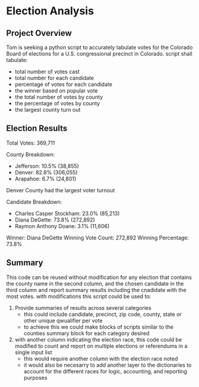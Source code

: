 # Election Analysis

## Project Overview
Tom is seeking a python script to accurately tabulate votes for the Colorado Board of elections for a U.S. congressional precinct in Colorado. 
script shall tabulate:
- total number of votes cast
- total number for each candidate
- percentage of votes for each candidate
- the winner based on popular vote
- the total number of votes by county
- the percentage of votes by county
- the largest county turn out

## Election Results
Total Votes: 369,711

County Breakdown:
 - Jefferson: 10.5% (38,855)
 - Denver: 82.8% (306,055)
 - Arapahoe: 6.7% (24,801)

Denver County had the largest voter turnout

Candidate Breakdown:
 - Charles Casper Stockham: 23.0% (85,213)
 - Diana DeGette: 73.8% (272,892)
 - Raymon Anthony Doane: 3.1% (11,606)

Winner: Diana DeGette
Winning Vote Count: 272,892
Winning Percentage: 73.8%


## Summary
This code can be reused without modification for any election that contains the county name in the second column, and the chosen candidate in the third column and report summary results including the cnadidate with the most votes. 
with modifications this script could be used to:
1. Provide summaries of results across several categories 
   - this could include candidate, precinct, zip code, county, state or other unique qwualifier per vote
   - to achieve this we could make blocks of scripts similar to the counties summary block for each category desired
2. with another column indicating the election race, this code could be modified to count and report on multiple elections or referendums in a single input list
   - this would require another column with the election race noted
   - it would also be necesarry to add another layer to the dictionaries to account for the different races for logic, accounting, and reporting purposes